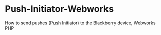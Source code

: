 Push-Initiator-Webworks
=======================

How to send pushes (Push Initiator) to the Blackberry device, Webworks PHP